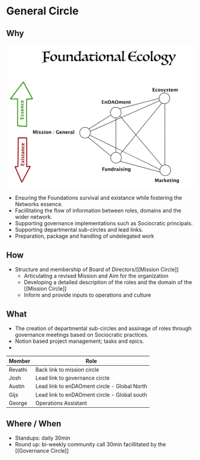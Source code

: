 # General Circle

## Why
![](assets/FoundationalEcologySmall.jpg)
- Ensuring the Foundations survival and existance while fostering the Networks essence.
- Facillitating the flow of information between roles, domains and the wider network.
- Supporting governance implementations such as Sociocratic principals.
- Supporting departmental sub-circles and lead links.
- Preparation, package and handling of undelegated work

## How
- Structure and membership of Board of Directors/[[Mission Circle]]  
	- Articulating a revised Mission and Aim for the organization
	- Developing a detailed description of the roles and the domain of the [[Mission Circle]]
	- Inform and provide inputs to operations and culture

## What
- The creation of departmental sub-circles and assinage of roles through governance meetings based on Sociocratic practices.
- Notion based project management; tasks and epics.
- 


| Member | Role |
|---|---|
| Revathi | Back link to mission circle |
| Josh | Lead link to governance circle |
| Austin | Lead link to enDAOment circle - Global North |
| Gijs | Lead link to enDAOment circle - Global south |
| George | Operations Assistant |


## Where / When
- Standups: daily 30min
- Round up: bi-weekly community call 30min facillitated by the [[Governance Circle]]
